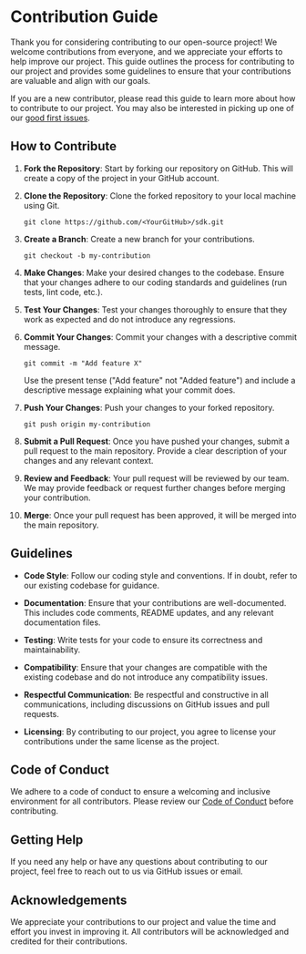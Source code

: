 # Contribution Guide

Thank you for considering contributing to our open-source project!
We welcome contributions from everyone, and we appreciate your efforts to help improve our project.
This guide outlines the process for contributing to our project and provides some guidelines to ensure that your contributions are valuable and align with our goals.

If you are a new contributor, please read this guide to learn more about how to contribute to our project.
You may also be interested in picking up one of our [good first issues](https://github.com/GalaChain/sdk/issues?q=is%3Aopen+is%3Aissue+label%3A%22good+first+issue%22).

## How to Contribute

1. **Fork the Repository**: Start by forking our repository on GitHub.
   This will create a copy of the project in your GitHub account.

2. **Clone the Repository**: Clone the forked repository to your local machine using Git.

    ```
    git clone https://github.com/<YourGitHub>/sdk.git
    ```

3. **Create a Branch**: Create a new branch for your contributions.

    ```
    git checkout -b my-contribution
    ```

4. **Make Changes**: Make your desired changes to the codebase.
   Ensure that your changes adhere to our coding standards and guidelines (run tests, lint code, etc.).

5. **Test Your Changes**: Test your changes thoroughly to ensure that they work as expected and do not introduce any regressions.

6. **Commit Your Changes**: Commit your changes with a descriptive commit message.
    ```
    git commit -m "Add feature X"
    ```
    Use the present tense ("Add feature" not "Added feature") and include a descriptive message explaining what your commit does.

7. **Push Your Changes**: Push your changes to your forked repository.

    ```
    git push origin my-contribution
    ```

8. **Submit a Pull Request**: Once you have pushed your changes, submit a pull request to the main repository.
  Provide a clear description of your changes and any relevant context.

9. **Review and Feedback**: Your pull request will be reviewed by our team.
   We may provide feedback or request further changes before merging your contribution.

10. **Merge**: Once your pull request has been approved, it will be merged into the main repository.

## Guidelines

- **Code Style**: Follow our coding style and conventions. If in doubt, refer to our existing codebase for guidance.

- **Documentation**: Ensure that your contributions are well-documented. This includes code comments, README updates, and any relevant documentation files.

- **Testing**: Write tests for your code to ensure its correctness and maintainability.

- **Compatibility**: Ensure that your changes are compatible with the existing codebase and do not introduce any compatibility issues.

- **Respectful Communication**: Be respectful and constructive in all communications, including discussions on GitHub issues and pull requests.

- **Licensing**: By contributing to our project, you agree to license your contributions under the same license as the project.

## Code of Conduct

We adhere to a code of conduct to ensure a welcoming and inclusive environment for all contributors.
Please review our [Code of Conduct](CODE_OF_CONDUCT.md) before contributing.

## Getting Help

If you need any help or have any questions about contributing to our project, feel free to reach out to us via GitHub issues or email.

## Acknowledgements

We appreciate your contributions to our project and value the time and effort you invest in improving it.
All contributors will be acknowledged and credited for their contributions.

